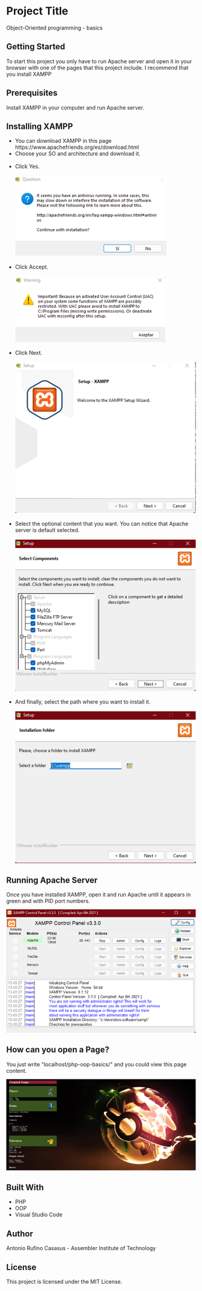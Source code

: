 # Project Title
<p>Object-Oriented programming - basics</p>

## Getting Started
<p>To start this project you only have to run Apache server and open it in your browser with one of the pages that this project include. I recommend that you install XAMPP</p>

## Prerequisites
<p>Install XAMPP in your computer and run Apache server.</p>

## Installing XAMPP
<ul>
  <li>You can download XAMPP in this page https://www.apachefriends.org/es/download.html</li>
  <li>Choose your SO and architecture and download it.</li>
  <br><li>Click Yes.</li><br>
  <img alt="1" src="assets/1.png" /><br>
  <br><li>Click Accept.</li><br>
  <img alt="2" src="assets/2.png" /><br>
  <br><li>Click Next.</li><br>
  <img alt="3" src="assets/3.png" /><br>
  <br><li>Select the optional content that you want. You can notice that Apache server is default selected.</li><br>
  <img alt="4" src="assets/4.png" /><br>
  <br><li>And finally, select the path where you want to install it.</li><br>
  <img alt="5" src="assets/5.png" /><br>
</ul>


## Running Apache Server
<p>Once you have installed XAMPP, open it and run Apache until it appears in green and with PID port numbers.</p>
<img alt="Apache" src="assets/run.png" />

## How can you open a Page?
<p>You just write "localhost/php-oop-basics/" and you could view this page content.</p>
<img alt="URL" src="assets/pok.png" />


## Built With
<ul>
  <li>PHP</li>
  <li>OOP</li>
  <li>Visual Studio Code</li>
</ul>

## Author
Antonio Rufino Casasus - Assembler Institute of Technology

## License
This project is licensed under the MIT License.
